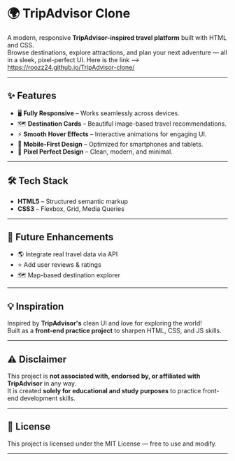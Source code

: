 # 🌍 TripAdvisor Clone

A modern, responsive **TripAdvisor-inspired travel platform** built with HTML and CSS.  
Browse destinations, explore attractions, and plan your next adventure — all in a sleek, pixel-perfect UI.
Here is the link -->  https://roozz24.github.io/TripAdvisor-clone/

---

## ✨ Features
- 🖥 **Fully Responsive** – Works seamlessly across devices.
- 🗺 **Destination Cards** – Beautiful image-based travel recommendations.
- ⚡ **Smooth Hover Effects** – Interactive animations for engaging UI.
- 📱 **Mobile-First Design** – Optimized for smartphones and tablets.
- 🎨 **Pixel Perfect Design** – Clean, modern, and minimal.

---

## 🛠 Tech Stack
- **HTML5** – Structured semantic markup  
- **CSS3** – Flexbox, Grid, Media Queries  

---

## 📌 Future Enhancements
- 🌎 Integrate real travel data via API
- ⭐ Add user reviews & ratings
- 🗺 Map-based destination explorer

---

## 💡 Inspiration
Inspired by **TripAdvisor's** clean UI and love for exploring the world!  
Built as a **front-end practice project** to sharpen HTML, CSS, and JS skills.

---

## ⚠️ Disclaimer
This project is **not associated with, endorsed by, or affiliated with TripAdvisor** in any way.  
It is created **solely for educational and study purposes** to practice front-end development skills.

---

## 📜 License
This project is licensed under the MIT License — free to use and modify.

---
